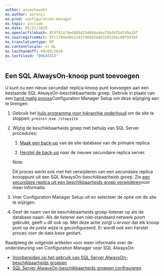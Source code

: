 ```yaml
---
author: aczechowski
ms.author: aaroncz
ms.prod: configuration-manager
ms.topic: include
ms.date: 05/21/2019
ms.openlocfilehash: 8fdf42a74edd89d25d6b9a4ea75b49fbdf49a18f
ms.sourcegitcommit: 8fc1704ed0e1141f46662bdd32b52bec00fb93b4
ms.translationtype: MT
ms.contentlocale: nl-NL
ms.lasthandoff: 09/09/2020
ms.locfileid: "89644313"
---
```

## <a name="add-a-sql-alwayson-node"></a><a name="bkmk_sqlao"></a> Een SQL AlwaysOn-knoop punt toevoegen

<!--3127336-->

U kunt nu een nieuw secundair replica-knoop punt toevoegen aan een bestaande SQL AlwaysOn-beschikbaarheids groep. Gebruik in plaats van een [hand matig proces](../../../../servers/deploy/configure/configure-aoag.md#bkmk_sync)Configuration Manager Setup om deze wijziging aan te brengen:

1. Gebruik het [hulp programma voor hiërarchie onderhoud](../../../../servers/manage/hierarchy-maintenance-tool-preinst.exe.md) om de site te stoppen: `preinst.exe /stopsite`

1. Wijzig de beschikbaarheids groep met behulp van SQL Server procedures:

    1. [Maak een back-up](/sql/relational-databases/backup-restore/create-a-full-database-backup-sql-server) van de site database van de primaire replica.

    1. [Herstel de back-up](/sql/relational-databases/backup-restore/restore-a-database-backup-using-ssms) naar de nieuwe secundaire replica server.

    > [!Note]  
    > Dit proces werkt ook met het verwijderen van een secundaire replica knooppunt uit een SQL AlwaysOn-beschikbaarheids groep. Zie [een secundaire replica uit een beschikbaarheids groep verwijderen](/sql/database-engine/availability-groups/windows/remove-a-secondary-replica-from-an-availability-group-sql-server)voor meer informatie.

1. Voer Configuration Manager Setup uit en selecteer de optie om de site te wijzigen.

1. Geef de naam van de beschikbaarheids groep-listener op als de database naam. Als de listener een niet-standaard netwerk poort gebruikt, geeft u dit ook op. Met deze actie zorgt u ervoor dat elk knoop punt op de juiste wijze is geconfigureerd. Er wordt ook een herstel proces voor de data base gestart.

Raadpleeg de volgende artikelen voor meer informatie over de ondersteuning van Configuration Manager voor SQL AlwaysOn:

- [Voorbereiden op het gebruik van SQL Server AlwaysOn-beschikbaarheids groepen](../../../../servers/deploy/configure/sql-server-alwayson-for-a-highly-available-site-database.md)
- [SQL Server AlwaysOn-beschikbaarheids groepen configureren](../../../../servers/deploy/configure/configure-aoag.md)